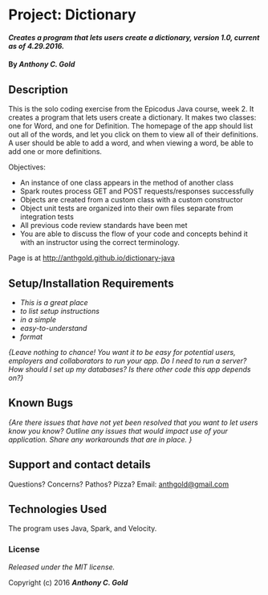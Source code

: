 # Project: Dictionary

#### _Creates a program that lets users create a dictionary, version 1.0, current as of 4.29.2016._

#### By _**Anthony C. Gold**_

## Description

This is the solo coding exercise from the Epicodus Java course, week 2. It creates a program that lets users create a dictionary. It makes two classes: one for Word, and one for Definition. The homepage of the app should list out all of the words, and let you click on them to view all of their definitions. A user should be able to add a word, and when viewing a word, be able to add one or more definitions.


Objectives:

* An instance of one class appears in the method of another class
* Spark routes process GET and POST requests/responses successfully
* Objects are created from a custom class with a custom constructor
* Object unit tests are organized into their own files separate from integration tests
* All previous code review standards have been met
* You are able to discuss the flow of your code and concepts behind it with an instructor using the correct terminology.

Page is at http://anthgold.github.io/dictionary-java

## Setup/Installation Requirements

* _This is a great place_
* _to list setup instructions_
* _in a simple_
* _easy-to-understand_
* _format_

_{Leave nothing to chance! You want it to be easy for potential users, employers and collaborators to run your app. Do I need to run a server? How should I set up my databases? Is there other code this app depends on?}_

## Known Bugs

_{Are there issues that have not yet been resolved that you want to let users know you know?  Outline any issues that would impact use of your application.  Share any workarounds that are in place. }_

## Support and contact details

Questions? Concerns? Pathos? Pizza? Email: anthgold@gmail.com

## Technologies Used

The program uses Java, Spark, and Velocity.

### License

*Released under the MIT license.*

Copyright (c) 2016 **_Anthony C. Gold_**
